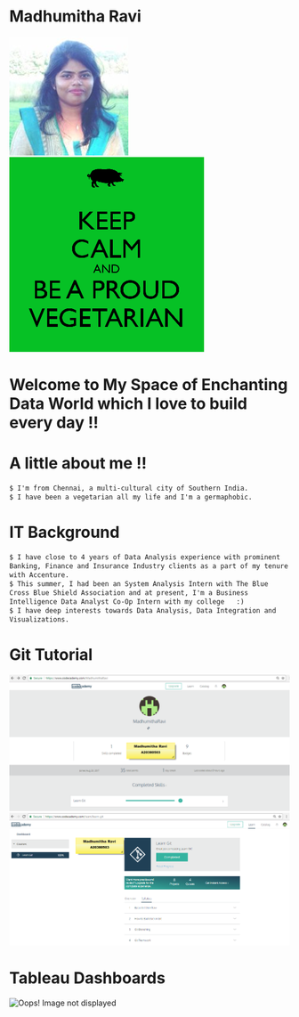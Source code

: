 # Madhumitha Ravi
![Oops! My image](/images/Ravi-Madhumitha-Week-01-Picture-of-Me.png)
![Oops! About Me](/images/Ravi-Madhumitha-Week-01-About-Me.png)

# Welcome to My Space of Enchanting Data World which I love to build every day !! 

# A little about me !!
  	$ I'm from Chennai, a multi-cultural city of Southern India. 
	$ I have been a vegetarian all my life and I'm a germaphobic.
# IT Background
	$ I have close to 4 years of Data Analysis experience with prominent Banking, Finance and Insurance Industry clients as a part of my tenure with Accenture. 
	$ This summer, I had been an System Analysis Intern with The Blue Cross Blue Shield Association and at present, I'm a Business Intelligence Data Analyst Co-Op Intern with my college 	:) 
	$ I have deep interests towards Data Analysis, Data Integration and Visualizations. 

# Git Tutorial
![Oops! My Git Tutorial](/images/Ravi-Madhumitha-Week-01-Git-Tutorial.png)
![Oops! My Git Tutorial Completion Image](/images/Ravi-Madhumitha-Week-01-Git-Tutorial-Code-Academy.png)

# Tableau Dashboards
![Oops! Image not displayed](/images/Insights_on_Chlamydia_and_Gonorrhea_data_at_HBH.png)
